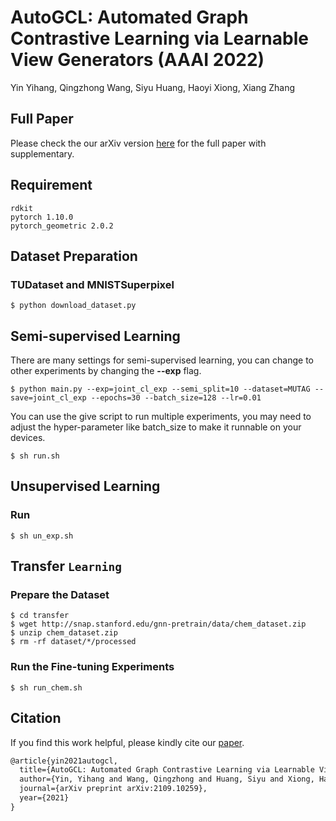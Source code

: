 # AutoGCL: Automated Graph Contrastive Learning via Learnable View Generators (AAAI 2022)

Yin Yihang, Qingzhong Wang, Siyu Huang, Haoyi Xiong, Xiang Zhang

## Full Paper

Please check the our arXiv version [here](https://arxiv.org/abs/2109.10259) for the full paper with supplementary.

## Requirement

```shell
rdkit
pytorch 1.10.0
pytorch_geometric 2.0.2
```

## Dataset Preparation

### TUDataset and MNISTSuperpixel

```shell
$ python download_dataset.py
```

## Semi-supervised Learning

There are many settings for semi-supervised learning, you can change to other experiments by changing the **--exp** flag.

```shell
$ python main.py --exp=joint_cl_exp --semi_split=10 --dataset=MUTAG --save=joint_cl_exp --epochs=30 --batch_size=128 --lr=0.01
```

You can use the give script to run multiple experiments, you may need to adjust the hyper-parameter like batch_size to make it runnable on your devices.

```shell
$ sh run.sh
```

## Unsupervised Learning

### Run

```shell
$ sh un_exp.sh
```

## Transfer `Learning`

### Prepare the Dataset

```shell
$ cd transfer
$ wget http://snap.stanford.edu/gnn-pretrain/data/chem_dataset.zip
$ unzip chem_dataset.zip
$ rm -rf dataset/*/processed
```

### Run the Fine-tuning Experiments

```shell
$ sh run_chem.sh
```

## Citation

If you find this work helpful, please kindly cite our [paper](https://arxiv.org/abs/2109.10259).

```latex
@article{yin2021autogcl,
  title={AutoGCL: Automated Graph Contrastive Learning via Learnable View Generators},
  author={Yin, Yihang and Wang, Qingzhong and Huang, Siyu and Xiong, Haoyi and Zhang, Xiang},
  journal={arXiv preprint arXiv:2109.10259},
  year={2021}
}
```
